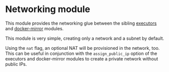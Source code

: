 # Networking module

This module provides the networking glue between the sibling [executors](https://registry.terraform.io/modules/sourcegraph/executors/google/3.43.0/submodules/executors) and [docker-mirror](https://registry.terraform.io/modules/sourcegraph/executors/google/3.43.0/submodules/docker-mirror) modules.

This module is very simple, creating only a network and a subnet by default.

Using the `nat` flag, an optional NAT will be provisioned in the network, too. This can be useful in conjunction with the `assign_public_ip` option of the executors and docker-mirror modules to create a private network without public IPs.
